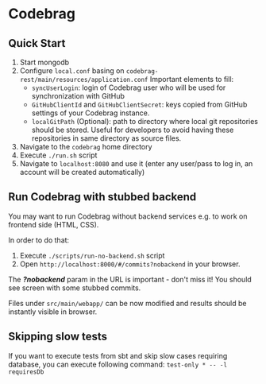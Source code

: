 # Codebrag

Quick Start
---

1. Start mongodb
2. Configure `local.conf` basing on `codebrag-rest/main/resources/application.conf`
Important elements to fill:
    * `syncUserLogin`: login of Codebrag user who will be used for synchronization with GitHub
    * `GitHubClientId` and `GitHubClientSecret`: keys copied from GitHub settings of your Codebrag instance.
    * `localGitPath` (Optional): path to directory where local git repositories should be stored. Useful for developers to avoid having these repositories in same directory as source files.
3. Navigate to the `codebrag` home directory
4. Execute `./run.sh` script
5. Navigate to `localhost:8080` and use it (enter any user/pass to log in, an account will be created automatically)

Run Codebrag with stubbed backend
---

You may want to run Codebrag without backend services e.g. to work on frontend side (HTML, CSS).

In order to do that:
1. Execute `./scripts/run-no-backend.sh` script
2. Open `http://localhost:8000/#/commits?nobackend` in your browser.

The ***?nobackend*** param in the URL is important - don't miss it! You should see screen with some stubbed commits.

Files under `src/main/webapp/` can be now modified and results should be instantly visible in browser.

Skipping slow tests
---
If you want to execute tests from sbt and skip slow cases requiring database, you can execute following command:
`test-only * -- -l requiresDb`
